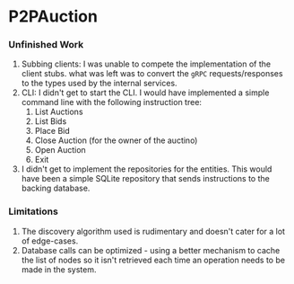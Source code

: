 # P2PAuction

### Unfinished Work
1. Subbing clients: I was unable to compete the implementation of the client stubs. what was left was to convert the `gRPC` requests/responses to the types used by the internal services.
2. CLI: I didn't get to start the CLI. I would have implemented a simple command line with the following instruction tree:
   1. List Auctions
     1. List Bids
     2. Place Bid
     3. Close Auction (for the owner of the auctino)
   2. Open Auction
   3. Exit
3. I didn't get to implement the repositories for the entities. This would have been a simple SQLite repository that sends instructions to the backing database.


 ### Limitations
 1. The discovery algorithm used is rudimentary and doesn't cater for a lot of edge-cases.
 2. Database calls can be optimized - using a better mechanism to cache the list of nodes so it isn't retrieved each time an operation needs to be made in the system.
